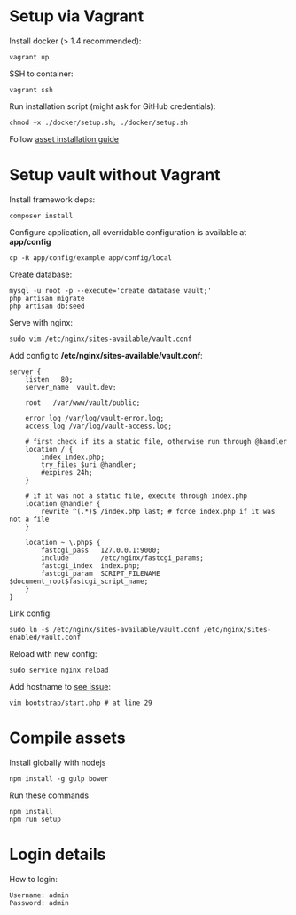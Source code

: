 # Setup via Vagrant
Install docker (> 1.4 recommended):

    vagrant up
    
SSH to container:

    vagrant ssh

Run installation script (might ask for GitHub credentials):

    chmod +x ./docker/setup.sh; ./docker/setup.sh
    
Follow [asset installation guide](#compile-assets)
    
# Setup vault without Vagrant
    
Install framework deps:

    composer install
    
Configure application, all overridable configuration is available at **app/config** 

    cp -R app/config/example app/config/local

Create database:

    mysql -u root -p --execute='create database vault;'
    php artisan migrate
    php artisan db:seed
    
Serve with nginx:

    sudo vim /etc/nginx/sites-available/vault.conf
    
Add config to **/etc/nginx/sites-available/vault.conf**:

``` nginx
server {
    listen   80;
    server_name  vault.dev;

    root   /var/www/vault/public;

    error_log /var/log/vault-error.log;
    access_log /var/log/vault-access.log;

    # first check if its a static file, otherwise run through @handler
    location / {
        index index.php;
        try_files $uri @handler;
        #expires 24h;
    }

    # if it was not a static file, execute through index.php
    location @handler {
        rewrite ^(.*)$ /index.php last; # force index.php if it was not a file
    }

    location ~ \.php$ {
        fastcgi_pass   127.0.0.1:9000;
        include        /etc/nginx/fastcgi_params;
        fastcgi_index  index.php;
        fastcgi_param  SCRIPT_FILENAME $document_root$fastcgi_script_name;
    }
}
```

Link config:

    sudo ln -s /etc/nginx/sites-available/vault.conf /etc/nginx/sites-enabled/vault.conf

Reload with new config:

    sudo service nginx reload
    
Add hostname to [see issue](http://pm.datajob.lt/datadog/vault/issues/19):

    vim bootstrap/start.php # at line 29

# Compile assets <a name="compile-assets"></a>

Install globally with nodejs

    npm install -g gulp bower

Run these commands

    npm install
    npm run setup

# Login details

How to login:

    Username: admin
    Password: admin

